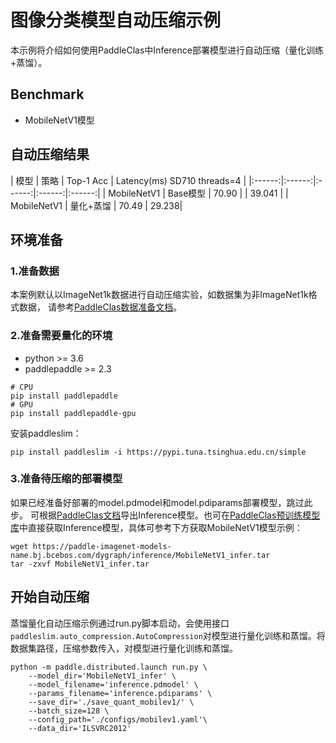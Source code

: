 # 图像分类模型自动压缩示例

本示例将介绍如何使用PaddleClas中Inference部署模型进行自动压缩（量化训练+蒸馏）。

## Benchmark
- MobileNetV1模型

## 自动压缩结果
| 模型 | 策略 | Top-1 Acc | Latency(ms) SD710 threads=4 | 
|:------:|:------:|:------:|:------:|:------:|
| MobileNetV1 | Base模型 | 70.90 | | 39.041 | 
| MobileNetV1 | 量化+蒸馏 | 70.49 | 29.238|


## 环境准备

### 1.准备数据
本案例默认以ImageNet1k数据进行自动压缩实验，如数据集为非ImageNet1k格式数据， 请参考[PaddleClas数据准备文档](https://github.com/PaddlePaddle/PaddleClas/blob/release/2.3/docs/zh_CN/data_preparation/classification_dataset.md)。

### 2.准备需要量化的环境
- python >= 3.6
- paddlepaddle >= 2.3

```shell
# CPU
pip install paddlepaddle
# GPU
pip install paddlepaddle-gpu
```

安装paddleslim：
```shell
pip install paddleslim -i https://pypi.tuna.tsinghua.edu.cn/simple
```


### 3.准备待压缩的部署模型
如果已经准备好部署的model.pdmodel和model.pdiparams部署模型，跳过此步。
可根据[PaddleClas文档](https://github.com/PaddlePaddle/PaddleClas/blob/release/2.3/docs/zh_CN/inference_deployment/export_model.md)导出Inference模型。也可在[PaddleClas预训练模型库](https://github.com/PaddlePaddle/PaddleClas/blob/release/2.3/docs/zh_CN/algorithm_introduction/ImageNet_models.md)中直接获取Inference模型，具体可参考下方获取MobileNetV1模型示例：

```shell
wget https://paddle-imagenet-models-name.bj.bcebos.com/dygraph/inference/MobileNetV1_infer.tar
tar -zxvf MobileNetV1_infer.tar
```

## 开始自动压缩

蒸馏量化自动压缩示例通过run.py脚本启动，会使用接口```paddleslim.auto_compression.AutoCompression```对模型进行量化训练和蒸馏。将数据集路径，压缩参数传入，对模型进行量化训练和蒸馏。

```shell
python -m paddle.distributed.launch run.py \
    --model_dir='MobileNetV1_infer' \
    --model_filename='inference.pdmodel' \
    --params_filename='inference.pdiparams' \
    --save_dir='./save_quant_mobilev1/' \
    --batch_size=128 \
    --config_path='./configs/mobilev1.yaml'\
    --data_dir='ILSVRC2012' 
```